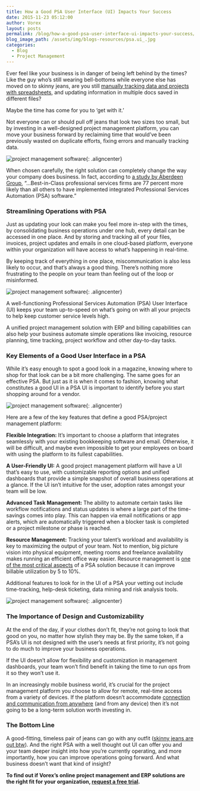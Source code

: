 ```yaml
---
title: How a Good PSA User Interface (UI) Impacts Your Success
date: 2015-11-23 05:12:00
author: Vorex
layout: posts
permalink: /blog/how-a-good-psa-user-interface-ui-impacts-your-success/
blog_image_path: /assets/img/blogs-resources/psa.ui_.jpg
categories:
  - Blog
  - Project Management
---
```



Ever feel like your business is in danger of being left behind by the times? Like the guy who’s still wearing bell-bottoms while everyone else has moved on to skinny jeans, are you still [manually tracking data and projects with spreadsheets](http://www.vorex.com/step-away-from-the-spreadsheets-how-diy-business-tracking-is-a-business-fail/), and updating information in multiple docs saved in different files?

Maybe the time has come for you to ‘get with it.’
<!--more-->

Not everyone can or should pull off jeans that look two sizes too small, but by investing in a well-designed project management platform, you can move your business forward by reclaiming time that would’ve been previously wasted on duplicate efforts, fixing errors and manually tracking data.

![project management software](https://media.giphy.com/media/OA2OCgZMinUqI/giphy.gif){: .aligncenter}

When chosen carefully, the right solution can completely change the way your company does business. In fact, according to [a study by Aberdeen Group](http://aberdeen.com/research/8396/ra-professional-services-automation/content.aspx#sthash.0ap9boZ4.dpuf), “…Best-in-Class professional services firms are 77 percent more likely than all others to have implemented integrated Professional Services Automation (PSA) software.”

### Streamlining Operations with PSA

Just as updating your look can make you feel more in-step with the times, by consolidating business operations under one hub, every detail can be accessed in one place. And by storing and tracking all of your files, invoices, project updates and emails in one cloud-based platform, everyone within your organization will have access to what’s happening in real-time.

By keeping track of everything in one place, miscommunication is also less likely to occur, and that’s always a good thing. There’s nothing more frustrating to the people on your team than feeling out of the loop or misinformed.

![project management software](https://media.giphy.com/media/glmRyiSI3v5E4/giphy.gif){: .aligncenter}

A well-functioning Professional Services Automation (PSA) User Interface (UI) keeps your team up-to-speed on what’s going on with all your projects to help keep customer service levels high.

A unified project management solution with ERP and billing capabilities can also help your business automate simple operations like invoicing, resource planning, time tracking, project workflow and other day-to-day tasks.

### Key Elements of a Good User Interface in a PSA

While it’s easy enough to spot a good look in a magazine, knowing where to shop for that look can be a bit more challenging. The same goes for an effective PSA. But just as it is when it comes to fashion, knowing what constitutes a good UI in a PSA UI is important to identify before you start shopping around for a vendor.

![project management software](https://media.giphy.com/media/6pqE6cOI66xu8/giphy.gif){: .aligncenter}

Here are a few of the key features that define a good PSA/project management platform:

**Flexible Integration:** It’s important to choose a platform that integrates seamlessly with your existing bookkeeping software and email. Otherwise, it will be difficult, and maybe even impossible to get your employees on board with using the platform to its fullest capabilities.

**A User-Friendly UI:** A good project management platform will have a UI that’s easy to use, with customizable reporting options and unified dashboards that provide a simple snapshot of overall business operations at a glance. If the UI isn’t intuitive for the user, adoption rates amongst your team will be low.

**Advanced Task Management:** The ability to automate certain tasks like workflow notifications and status updates is where a large part of the time-savings comes into play. This can happen via email notifications or app alerts, which are automatically triggered when a blocker task is completed or a project milestone or phase is reached.

**Resource Management:** Tracking your talent’s workload and availability is key to maximizing the output of your team. Not to mention, big picture vision into physical equipment, meeting rooms and freelance availability makes running an efficient office way easier. Resource management is [one of the most critical aspects](http://spiresearch.com/downloads/whitepapers/evaluating-psa-white-paper.pdf) of a PSA solution because it can improve billable utilization by 5 to 10%.

Additional features to look for in the UI of a PSA your vetting out include time-tracking, help-desk ticketing, data mining and risk analysis tools.

![project management software](https://media.giphy.com/media/4fhJDPnkfEcmc/giphy.gif){: .aligncenter}

### The Importance of Design and Customizability

At the end of the day, if your clothes don’t fit, they’re not going to look that good on you, no matter how stylish they may be. By the same token, if a PSA’s UI is not designed with the user’s needs at first priority, it’s not going to do much to improve your business operations.

If the UI doesn’t allow for flexibility and customization in management dashboards, your team won’t find benefit in taking the time to run ops from it so they won’t use it.

In an increasingly mobile business world, it’s crucial for the project management platform you choose to allow for remote, real-time access from a variety of devices. If the platform doesn’t accommodate [connection and communication from anywhere](http://spiresearch.com/downloads/whitepapers/evaluating-psa-white-paper.pdf) (and from any device) then it’s not going to be a long-term solution worth investing in.

### The Bottom Line

A good-fitting, timeless pair of jeans can go with any outfit ([skinny jeans are out btw](http://mashable.com/2015/10/28/skinny-jeans-dead/)). And the right PSA with a well thought out UI can offer you and your team deeper insight into how you’re currently operating, and more importantly, how you can improve operations going forward. And what business doesn’t want that kind of insight?

**To find out if Vorex’s online project management and ERP solutions are the right fit for your organization, [request a free trial](http://www.vorex.com/free-trial/).**